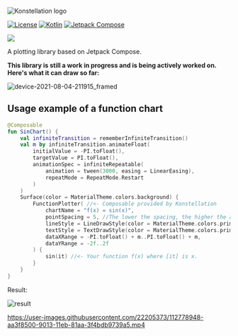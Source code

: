 ![Konstellation logo](https://user-images.githubusercontent.com/22205373/112414032-b8319500-8cf7-11eb-97d0-720f2f202cde.png)

[![License](https://img.shields.io/badge/License-GNU%20v3.0-white.svg)](LICENSE)
[![Kotlin](https://img.shields.io/badge/Kotlin-1.5.31-blue.svg?logo=kotlin)](http://kotlinlang.org)
[![Jetpack Compose](https://img.shields.io/badge/Jetpack%20Compose-1.0.5-blue.svg?logo=android)](https://developer.android.com/jetpack/compose)

[![](https://github.com/gabrieldrn/Konstellation/workflows/CI/badge.svg?branch=develop)]()

A plotting library based on Jetpack Compose.

**This library is still a work in progress and is being actively worked on. Here's what it can draw so far:**

![device-2021-08-04-211915_framed](https://user-images.githubusercontent.com/22205373/128276471-6e20e929-10b7-4f6d-b9af-603da8d0dee2.png)

## Usage example of a function chart

```Kotlin
@Composable
fun SinChart() {
    val infiniteTransition = rememberInfiniteTransition()
    val m by infiniteTransition.animateFloat(
        initialValue = -PI.toFloat(),
        targetValue = PI.toFloat(),
        animationSpec = infiniteRepeatable(
            animation = tween(3000, easing = LinearEasing),
            repeatMode = RepeatMode.Restart
        )
    )
    Surface(color = MaterialTheme.colors.background) {
        FunctionPlotter( //<- Composable provided by Konstellation
            chartName = "f(x) = sin(x)",
            pointSpacing = 5, //The lower the spacing, the higher the accuracy of the drawing.
            lineStyle = LineDrawStyle(color = MaterialTheme.colors.primary),
            textStyle = TextDrawStyle(color = MaterialTheme.colors.primary),
            dataXRange = -PI.toFloat() + m..PI.toFloat() + m,
            dataYRange = -2f..2f
        ) {
            sin(it) //<- Your function f(x) where [it] is x.
        }
    }
}
```
Result:

![result](https://user-images.githubusercontent.com/22205373/112779385-a19b7e80-9014-11eb-854e-ad86e6d93d52.gif)

https://user-images.githubusercontent.com/22205373/112778948-aa3f8500-9013-11eb-81aa-3f4bdb9739a5.mp4
